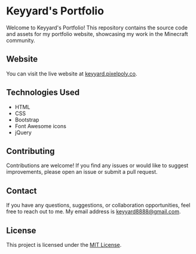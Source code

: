 
# Keyyard's Portfolio

Welcome to Keyyard's Portfolio! This repository contains the source code and assets for my portfolio website, showcasing my work in the Minecraft community.

## Website

You can visit the live website at [keyyard.pixelpoly.co](https://keyyard.pixelpoly.co/).

## Technologies Used

- HTML
- CSS
- Bootstrap
- Font Awesome icons
- jQuery

## Contributing

Contributions are welcome! If you find any issues or would like to suggest improvements, please open an issue or submit a pull request.

## Contact

If you have any questions, suggestions, or collaboration opportunities, feel free to reach out to me. My email address is keyyard8888@gmail.com.

## License

This project is licensed under the [MIT License](https://raw.githubusercontent.com/Keyyard/keyyard.github.io/main/license.txt).
